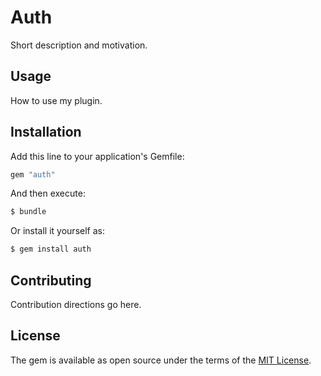 # Auth
Short description and motivation.

## Usage
How to use my plugin.

## Installation
Add this line to your application's Gemfile:

```ruby
gem "auth"
```

And then execute:
```bash
$ bundle
```

Or install it yourself as:
```bash
$ gem install auth
```

## Contributing
Contribution directions go here.

## License
The gem is available as open source under the terms of the [MIT License](https://opensource.org/licenses/MIT).

